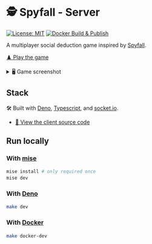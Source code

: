 # 🕵️ Spyfall - Server

[![License: MIT](https://img.shields.io/badge/license-MIT-green)](./LICENSE)
[![Docker Build & Publish](https://github.com/VeryBadFrags/spyfall-server/actions/workflows/docker-publish.yml/badge.svg)](https://github.com/VeryBadFrags/spyfall-server/actions/workflows/docker-publish.yml)

A multiplayer social deduction game inspired by
[Spyfall](https://hwint.ru/portfolio-item/spyfall/).

[♟️ Play the game](https://spyfall.verybadfrags.com)

<details>
    <summary>🖥️ Game screenshot</summary>
    <img alt="Game screenshot" src="docs/spyfall-example-01.png"/>
</details>

## Stack

🛠️ Built with [Deno](https://deno.com),
[Typescript](https://www.typescriptlang.org), and
[socket.io](https://socket.io).

- [💾 View the client source code](https://github.com/VeryBadFrags/spyfall-client)

## Run locally

### With [mise](https://mise.jdx.dev)

```sh
mise install # only required once
mise dev
```

### With [Deno](https://deno.com)

```sh
make dev
```

### With [Docker](https://www.docker.com)

```sh
make docker-dev
```
